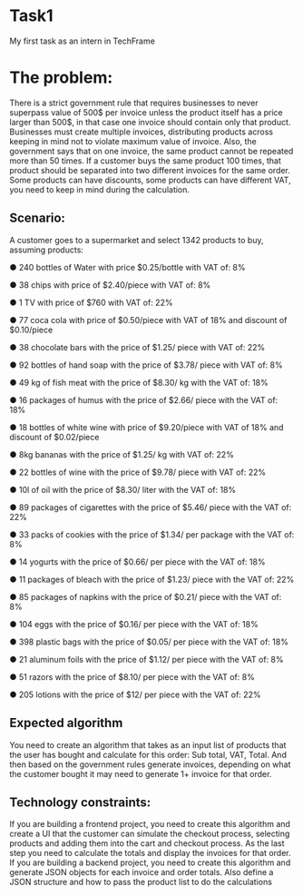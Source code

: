 # Task1
My first task as an intern in TechFrame



# The problem:

There is a strict government rule that requires businesses to never superpass value of 500$ per invoice unless the product itself has a price larger than 500$, in that case one invoice should contain only that product. Businesses must create multiple invoices, distributing products across keeping in mind not to violate maximum value of invoice. Also, the government says that on one invoice, the same product cannot be repeated more than 50 times. If a customer buys the same product 100 times, that product should be separated into two different invoices for the same order.
Some products can have discounts, some products can have different VAT, you need to keep in
mind during the calculation.


## Scenario:
A customer goes to a supermarket and select 1342 products to buy, assuming products:

● 240 bottles of Water with price $0.25/bottle with VAT of: 8%

● 38 chips with price of $2.40/piece with VAT of: 8%

● 1 TV with price of $760 with VAT of: 22%

● 77 coca cola with price of $0.50/piece with VAT of 18% and discount of $0.10/piece

● 38 chocolate bars with the price of $1.25/ piece with VAT of: 22%

● 92 bottles of hand soap with the price of $3.78/ piece with VAT of: 8%

● 49 kg of fish meat with the price of $8.30/ kg with the VAT of: 18%

● 16 packages of humus with the price of $2.66/ piece with the VAT of: 18%

● 18 bottles of white wine with price of $9.20/piece with VAT of 18% and discount of $0.02/piece

● 8kg bananas with the price of $1.25/ kg with VAT of: 22%

● 22 bottles of wine with the price of $9.78/ piece with VAT of: 22%

● 10l of oil with the price of $8.30/ liter with the VAT of: 18%

● 89 packages of cigarettes with the price of $5.46/ piece with the VAT of: 22%

● 33 packs of cookies with the price of $1.34/ per package with the VAT of: 8%

● 14 yogurts with the price of $0.66/ per piece with the VAT of: 18%

● 11 packages of bleach with the price of $1.23/ piece with the VAT of: 22%

● 85 packages of napkins with the price of $0.21/ piece with the VAT of: 8%

● 104 eggs with the price of $0.16/ per piece with the VAT of: 18%

● 398 plastic bags with the price of $0.05/ per piece with the VAT of: 18%

● 21 aluminum foils with the price of $1.12/ per piece with the VAT of: 8%

● 51 razors with the price of $8.10/ per piece with the VAT of: 8%

● 205 lotions with the price of $12/ per piece with the VAT of: 22%


## Expected algorithm
You need to create an algorithm that takes as an input list of products that the user has bought and calculate for this order: Sub total, VAT, Total. And then based on the government rules generate invoices, depending on what the customer bought it may need to generate 1+ invoice for that order.

## Technology constraints:
If you are building a frontend project, you need to create this algorithm and create a UI that the customer can simulate the checkout process, selecting products and adding them into the cart and checkout process. As the last step you need to calculate the totals and display the invoices for that order.
If you are building a backend project, you need to create this algorithm and generate JSON objects for each invoice and order totals. Also define a JSON structure and how to pass the product list to do the calculations

